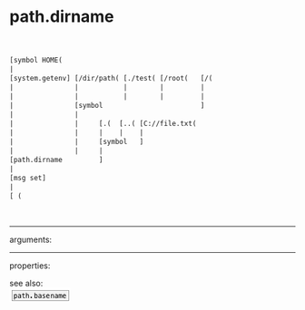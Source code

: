 # path.dirname

```


[symbol HOME(
|
[system.getenv] [/dir/path( [./test( [/root(   [/(
|               |           |        |         |
|               |           |        |         |
|               [symbol                        ]
|               |
|               |     [.(  [..( [C://file.txt(
|               |     |    |    |
|               |     [symbol   ]
|               |     |
[path.dirname         ]
|
[msg set]
|
[ (

            
```
---
arguments:


---
properties:


see also:<br>
![path.basename](img/object_path.basename.png)
